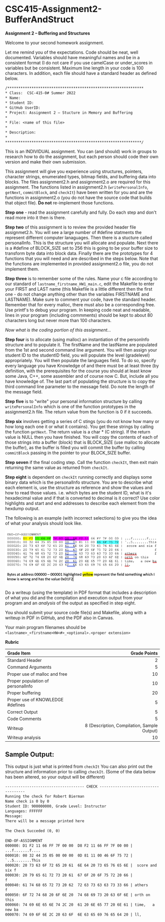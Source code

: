 # CSC415-Assignment2-BufferAndStruct

**Assignment 2 – Buffering and Structures**

Welcome to your second homework assignment.  

Let me remind you of the expectations.  Code should be neat, well documented.  Variables should have meaningful names and be in a consistent format (I do not care if you use camelCase or under_scores in variables but be consistent.  Maximum line length in your code is 100 characters.  In addition, each file should have a standard header as defined below.

```
/**************************************************************
* Class:  CSC-415-0# Summer 2022
* Name:
* Student ID:
* GitHub UserID:
* Project: Assignment 2 – Stucture in Memory and Buffering
*
* File: <name of this file>
*
* Description:
*
**************************************************************/
```

This is an INDIVIDUAL assignment.  You can (and should) work in groups to research how to do the assignment, but each person should code their own version and make their own submission.

This assignment will give you experience using structures, pointers, character strings, enumerated types, bitmap fields, and buffering data into blocks.  The files assignment2.h and assignment2.o are required for this assignment.  The functions listed in assignment2.h (`writePersonalInfo`, `getNext`, `commitBlock`, and `checkIt`) have been written for you and are the functions in assignment2.o (you do not have the source code that builds that object file).  **Do not** re-implement those functions.

**Step one** - read the assignment carefully and fully.  Do each step and don't read more into it then is there.

**Step two** of this assignment is to review the provided header file assignmet2.h.  You will see a large number of #define statments the represent different computer lanaguages. Then there is a stucture called personalInfo.  This is the structure you will allocate and populate.  Next there is a #define of BLOCK_SIZE set to 256 this is going to be your buffer size to transform byte data into block data.  Finally there are the prototypes for 4 functions that you will need and are described in the steps below.  Note that the functions are implemented in provided assignment2.o file, you do not implement them.

**Step three** is to remember some of the rules.  Name your c file according to our standard of `lastname_firstname_HW1_main.c`, edit the Makefile to enter your FIRST and LAST name (this Makefile is a little different then the first one - do not change anything other than the variables FIRSTNAME and LASTNAME).  Make sure to comment your code, have the standard header.  Remember that for every malloc, there must also be a corresponding free.  Use printf's to debug your program.  In keeping code neat and readable, lines in your program (including commments) should be kept to about 80 characters long but never more than 100 characters. 

*Now what is the coding portion of this assignment...*

**Step four** is to allocate (using malloc) an instantiation of the personInfo structure and to populate it.  The firstName and the lastName are populated from the 1st and second command line argument.  You will then assign your student ID to the studentID field, you will populate the level (gradelevel) appropriately.  You will then populate the languages field.  To do so, specify every language you have Knowledge of and there must be at least three (by definition, with the prerequisites for the course you should at least know some Java, C++, some assembler and of course now C.  But, include all you have knowledge of.  The last part of populating the structure is to copy the third command line parameter to the message field.  Do note the length of the message field.

**Step five** is to "write" your personal information structure by calling `writePersonalInfo` which is one of the function prototypes in the assignment2.h file.  The return value from the function is 0 if it succeeds.

**Step six** involves getting a series of C stings (you do not know how many or how long each one it or what it contains).  You get these strings by calling the function `getNext`.  The return value is a char * (C string).  If the return value is NULL then you have finished.  You will copy the contents of each of those strings into a buffer (block) that is BLOCK_SIZE (use malloc to allocate the buffer), as the buffer is filled you will commit the buffer by calling `commitBlock` passing in the pointer to your BLOCK_SIZE buffer.  

**Step seven** if the final coding step.  Call the function `checkIt`, then exit main returning the same value as returned from `checkIt`.

**Step eight** is dependent on `checkIt` running correctly and displays some binary data which is the personalInfo structure.  You are to describe what each element is, use the structure as reference and show the values and how to read those values.  i.e. which bytes are the student ID, what is it's hexadecimal value and if that is converted to decimal is it correct?  Use color highlights and start and end addresses to describe each element from the hexdump output.

The following is an example (with incorrect selections) to give you the idea of what your analysis should look like.

![image of analysis](Images/Assignment2AnalysisImage.png)

Do a writeup (using the template) in PDF format that includes a description of what you did and the compilation and execution output from your program and an _analysis_ of the output as specified in step eight.


You should submit your source code file(s) and Makefile, along with a writeup in PDF in GitHub, and the PDF also in Canvas.

Your main program filenames should be `<lastname>_<firstname>HW<#>_<optional>.<proper extension>`


**Rubric**

| Grade Item                    | Grade Points                                  |
|:------------------------------|----------------------------------------------:|
| Standard Header               |   2                                           |
| Command Arguments             |   5                                           |
| Proper use of malloc and free |  10                                           |
| Proper population of personalInfo           |  10                             |
| Proper buffering              |  20                                           |
| Proper use of KNOWLEDGE #defines  |   5                                           |
| Correct Output                |   5                                           |
| Code Comments                 |   5                                           |
| Writeup                       |   8 (Description, Compilation, Sample Output) |
| Writeup analysis              |  10                                           |


## Sample Output:

This output is just what is printed from `checkIt` You can also print out the structure and information
prior to calling `checkIt`.
(Some of the data below has been altered, so your output will be different)

```
------------------------------------ CHECK ------------------------------------
Running the check for Robert Bierman
Name check is 0 by 0
Student ID: 900000000, Grade Level: Instructor
Languages: FFFFFF
Message:
There will be a message printed here 

The Check Succeded (0, 0)

END-OF-ASSIGNMENT
000000: D1 F2 11 66 FF 7F 00 00  D8 F2 11 66 FF 7F 00 00 | ...f.......f....
000010: 00 32 44 35 05 00 00 00  0D 81 11 00 46 6F 75 72 | `..5........This
000020: 20 73 63 6F 72 65 20 61  6E 64 20 73 65 76 65 6E |  score and six f
000030: 20 79 65 61 72 73 20 61  67 6F 20 6F 75 72 20 66 |                f
000040: 61 74 68 65 72 73 20 62  72 63 73 63 63 73 33 66 | athers         f
000050: 6F 72 74 68 20 6F 6E 20  74 68 69 73 20 63 6F 6E | orth on this    
000060: 74 69 6E 65 6E 74 2C 20  61 20 6E 65 77 20 6E 61 | time,   a new ba
000070: 74 69 6F 6E 2C 20 63 6F  6E 63 65 69 76 65 64 20 | ll,             
```
